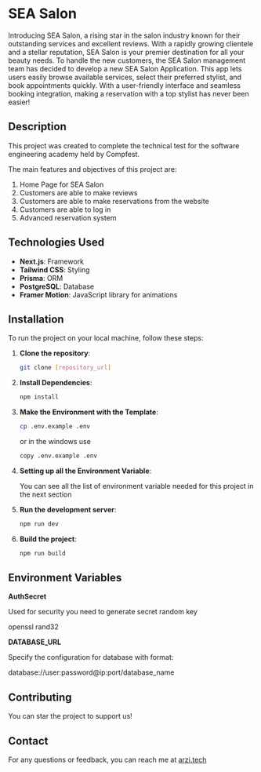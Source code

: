 # SEA Salon

Introducing SEA Salon, a rising star in the salon industry known for their outstanding services and excellent reviews. With a rapidly growing clientele and a stellar reputation, SEA Salon is your premier destination for all your beauty needs. To handle the new customers, the SEA Salon management team has decided to develop a new SEA Salon Application. This app lets users easily browse available services, select their preferred stylist, and book appointments quickly. With a user-friendly interface and seamless booking integration, making a reservation with a top stylist has never been easier!

## Description

This project was created to complete the technical test for the software 
engineering academy held by Compfest.

The main features and objectives of this project are:

1. Home Page for SEA Salon
2. Customers are able to make reviews
3. Customers are able to make reservations from the website
4. Customers are able to log in
5. Advanced reservation system

## Technologies Used

- **Next.js**: Framework
- **Tailwind CSS**: Styling
- **Prisma**: ORM
- **PostgreSQL**: Database
- **Framer Motion**: JavaScript library for animations

## Installation

To run the project on your local machine, follow these steps:

1. **Clone the repository**:
   ```bash
   git clone [repository_url]


2. **Install Dependencies**:
   ```bash
   npm install
   
3. **Make the Environment with the Template**:
   ```bash
   cp .env.example .env
   ```
   
   or in the windows use

   ```bash
   copy .env.example .env
   ```

4. **Setting up all the Environment Variable**:
   
   You can see all the list of environment variable needed for this project 
   in the next section

5. **Run the development server**:
   ```bash
   npm run dev

6. **Build the project**:
   ```bash
   npm run build
   

## Environment Variables

**AuthSecret**

   Used for security you need to generate secret random key

   openssl rand32

**DATABASE_URL**

   Specify the configuration for database with format:

   database://user:password@ip:port/database_name

[//]: # (## Screenshots)

## Contributing
You can star the project to support us!

## Contact
For any questions or feedback, you can reach me at [arzi.tech](https://arzi.tech)